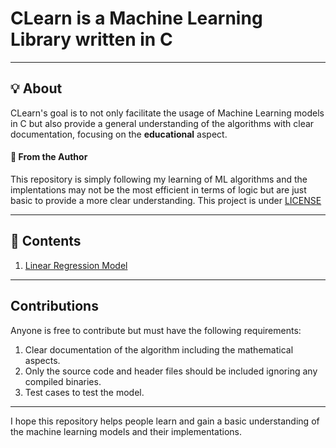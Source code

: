 # CLearn is a Machine Learning Library written in C

---

## :bulb: About
CLearn's goal is to not only facilitate the usage of Machine Learning models in C but also provide a general understanding of the algorithms with clear documentation, focusing on the **educational** aspect.  

#### :pushpin: From the Author
This repository is simply following my learning of ML algorithms and the implentations may not be the most efficient in terms of logic but are just basic to provide a more clear understanding. This project is under [LICENSE](LICENSE.md)


---

## :file_folder: Contents

1. [Linear Regression Model](./Regression/LinearRegression)

---
## Contributions

Anyone is free to contribute but must have the following requirements:
1. Clear documentation of the algorithm including the mathematical aspects.
2. Only the source code and header files should be included ignoring any compiled binaries.
3. Test cases to test the model.


---
I hope this repository helps people learn and gain a basic understanding of the machine learning models and their implementations.